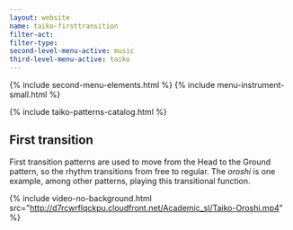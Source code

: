 ```yaml
---
layout: website
name: taiko-firsttransition
filter-act:
filter-type:
second-level-menu-active: music
third-level-menu-active: taiko
---
```


{% include second-menu-elements.html %}
{% include menu-instrument-small.html %}

<main class="page-content">
<div class="wrapper sidebar-contents">
  <aside class="sidebar-contents__table">
    {% include taiko-patterns-catalog.html %}
  </aside>

  <section class="sidebar-contents__section">
  <div class="text-container">
    <h2>First transition</h2>
    <p>First transition patterns are used to move from the Head to the Ground pattern, so the rhythm transitions from free to regular. The <em>oroshi</em> is one example, among other patterns, playing this transitional function.
</p>

{% include video-no-background.html
  src="http://d7rcwrflqckpu.cloudfront.net/Academic_sl/Taiko-Oroshi.mp4"
%}
  </div>
  </section>
  </div>
</main>

